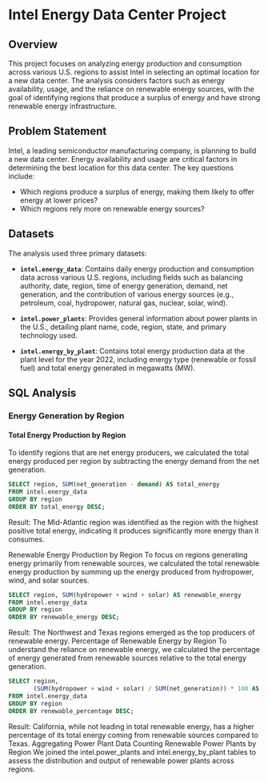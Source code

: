 # Intel Energy Data Center Project

## Overview

This project focuses on analyzing energy production and consumption across various U.S. regions to assist Intel in selecting an optimal location for a new data center. The analysis considers factors such as energy availability, usage, and the reliance on renewable energy sources, with the goal of identifying regions that produce a surplus of energy and have strong renewable energy infrastructure.

## Problem Statement

Intel, a leading semiconductor manufacturing company, is planning to build a new data center. Energy availability and usage are critical factors in determining the best location for this data center. The key questions include:
- Which regions produce a surplus of energy, making them likely to offer energy at lower prices?
- Which regions rely more on renewable energy sources?

## Datasets

The analysis used three primary datasets:

- **`intel.energy_data`**: Contains daily energy production and consumption data across various U.S. regions, including fields such as balancing authority, date, region, time of energy generation, demand, net generation, and the contribution of various energy sources (e.g., petroleum, coal, hydropower, natural gas, nuclear, solar, wind).

- **`intel.power_plants`**: Provides general information about power plants in the U.S., detailing plant name, code, region, state, and primary technology used.

- **`intel.energy_by_plant`**: Contains total energy production data at the plant level for the year 2022, including energy type (renewable or fossil fuel) and total energy generated in megawatts (MW).

## SQL Analysis

### Energy Generation by Region

#### Total Energy Production by Region
To identify regions that are net energy producers, we calculated the total energy produced per region by subtracting the energy demand from the net generation.

```sql
SELECT region, SUM(net_generation - demand) AS total_energy
FROM intel.energy_data
GROUP BY region
ORDER BY total_energy DESC;
```

Result: The Mid-Atlantic region was identified as the region with the highest positive total energy, indicating it produces significantly more energy than it consumes.

Renewable Energy Production by Region
To focus on regions generating energy primarily from renewable sources, we calculated the total renewable energy production by summing up the energy produced from hydropower, wind, and solar sources.

```sql
SELECT region, SUM(hydropower + wind + solar) AS renewable_energy
FROM intel.energy_data
GROUP BY region
ORDER BY renewable_energy DESC;
```

Result: The Northwest and Texas regions emerged as the top producers of renewable energy.
Percentage of Renewable Energy by Region
To understand the reliance on renewable energy, we calculated the percentage of energy generated from renewable sources relative to the total energy generation.

```sql
SELECT region, 
       (SUM(hydropower + wind + solar) / SUM(net_generation)) * 100 AS renewable_percentage
FROM intel.energy_data
GROUP BY region
ORDER BY renewable_percentage DESC;
```

Result: California, while not leading in total renewable energy, has a higher percentage of its total energy coming from renewable sources compared to Texas.
Aggregating Power Plant Data
Counting Renewable Power Plants by Region
We joined the intel.power_plants and intel.energy_by_plant tables to assess the distribution and output of renewable power plants across regions.
